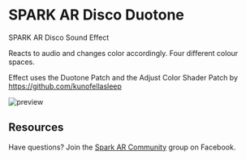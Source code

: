 # SPARK AR Disco Duotone
SPARK AR Disco Sound Effect

Reacts to audio and changes color accordingly.
Four different colour spaces.

Effect uses the Duotone Patch and the Adjust Color Shader Patch by https://github.com/kunofellasleep

![preview](https://user-images.githubusercontent.com/28349724/86379101-b10ab880-bc8a-11ea-93ef-a3eb22ec7f59.gif)

## Resources

Have questions? Join the [Spark AR Community](https://www.facebook.com/groups/SparkARcommunity/) group on Facebook.
